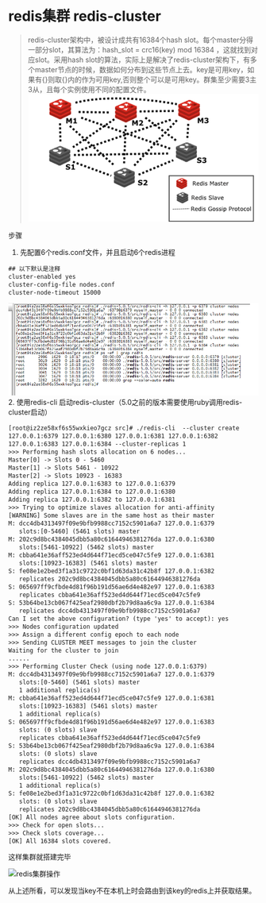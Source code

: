 # redis集群 redis-cluster

> redis-cluster架构中，被设计成共有16384个hash slot。每个master分得一部分slot，其算法为：hash_slot = crc16(key) mod 16384 ，这就找到对应slot。采用hash slot的算法，实际上是解决了redis-cluster架构下，有多个master节点的时候，数据如何分布到这些节点上去。key是可用key，如果有{}则取{}内的作为可用key,否则整个可以是可用key。群集至少需要3主3从，且每个实例使用不同的配置文件。
![redis-cluster架构图](../png/redis-cluster.jpg)


步骤
1. 先配置6个redis.conf文件，并且启动6个redis进程
```
## 以下默认是注释
cluster-enabled yes 
cluster-config-file nodes.conf
cluster-node-timeout 15000
```
![redis机器启动](../png/redis全部启动.png)
2. 使用redis-cli 启动redis-cluster（5.0之前的版本需要使用ruby调用redis-cluster启动）
```
[root@iz2ze58xf6s55wxkieo7gcz src]# ./redis-cli  --cluster create 127.0.0.1:6379 127.0.0.1:6380 127.0.0.1:6381 127.0.0.1:6382 127.0.0.1:6383 127.0.0.1:6384 --cluster-replicas 1 
>>> Performing hash slots allocation on 6 nodes...
Master[0] -> Slots 0 - 5460
Master[1] -> Slots 5461 - 10922
Master[2] -> Slots 10923 - 16383
Adding replica 127.0.0.1:6383 to 127.0.0.1:6379
Adding replica 127.0.0.1:6384 to 127.0.0.1:6380
Adding replica 127.0.0.1:6382 to 127.0.0.1:6381
>>> Trying to optimize slaves allocation for anti-affinity
[WARNING] Some slaves are in the same host as their master
M: dcc4db4313497f09e9bfb9988cc7152c5901a6a7 127.0.0.1:6379
   slots:[0-5460] (5461 slots) master
M: 202c9d8bc4384045dbb5a80c61644946381276da 127.0.0.1:6380
   slots:[5461-10922] (5462 slots) master
M: cbba641e36aff523ed4d644f71ecd5ce047c5fe9 127.0.0.1:6381
   slots:[10923-16383] (5461 slots) master
S: fe08e1e2bed3f1a31c9722c0bf1d63da31c42b8f 127.0.0.1:6382
   replicates 202c9d8bc4384045dbb5a80c61644946381276da
S: 065697ff9cfbde4d81f96b191d56ae6d4e482e97 127.0.0.1:6383
   replicates cbba641e36aff523ed4d644f71ecd5ce047c5fe9
S: 53b64be13cb067f425eaf2980dbf2b79d8aa6c9a 127.0.0.1:6384
   replicates dcc4db4313497f09e9bfb9988cc7152c5901a6a7
Can I set the above configuration? (type 'yes' to accept): yes
>>> Nodes configuration updated
>>> Assign a different config epoch to each node
>>> Sending CLUSTER MEET messages to join the cluster
Waiting for the cluster to join
......
>>> Performing Cluster Check (using node 127.0.0.1:6379)
M: dcc4db4313497f09e9bfb9988cc7152c5901a6a7 127.0.0.1:6379
   slots:[0-5460] (5461 slots) master
   1 additional replica(s)
M: cbba641e36aff523ed4d644f71ecd5ce047c5fe9 127.0.0.1:6381
   slots:[10923-16383] (5461 slots) master
   1 additional replica(s)
S: 065697ff9cfbde4d81f96b191d56ae6d4e482e97 127.0.0.1:6383
   slots: (0 slots) slave
   replicates cbba641e36aff523ed4d644f71ecd5ce047c5fe9
S: 53b64be13cb067f425eaf2980dbf2b79d8aa6c9a 127.0.0.1:6384
   slots: (0 slots) slave
   replicates dcc4db4313497f09e9bfb9988cc7152c5901a6a7
M: 202c9d8bc4384045dbb5a80c61644946381276da 127.0.0.1:6380
   slots:[5461-10922] (5462 slots) master
   1 additional replica(s)
S: fe08e1e2bed3f1a31c9722c0bf1d63da31c42b8f 127.0.0.1:6382
   slots: (0 slots) slave
   replicates 202c9d8bc4384045dbb5a80c61644946381276da
[OK] All nodes agree about slots configuration.
>>> Check for open slots...
>>> Check slots coverage...
[OK] All 16384 slots covered.
``` 
这样集群就搭建完毕

![redis集群操作](../png/redis集群操作.jpg)

从上述所看，可以发现当key不在本机上时会路由到该key的redis上并获取结果。

